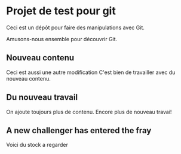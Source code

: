 # Projet de test pour git

Ceci est un dépôt pour faire des manipulations avec Git.

Amusons-nous ensemble pour découvrir Git.

## Nouveau contenu

Ceci est aussi une autre modification
C'est bien de travailler avec du nouveau contenu.

## Du nouveau travail
On ajoute toujours plus de contenu.
Encore plus de nouveau travai!

## A new challenger has entered the fray
Voici du stock a regarder
